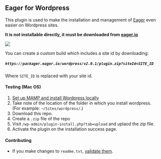 ## Eager for Wordpress

This plugin is used to make the installation and management of [Eager](https://eager.io) even easier on Wordpress sites.

**It is not installable directly, it must be downloaded from [eager.io](https://eager.io/wordpress)**

![](screenshot-2.png)

You can create a custom build which includes a site id by downloading:

##### `https://packager.eager.io/wordpress/v2.0.1/plugin.zip?siteId=SITE_ID`

Where `SITE_ID` is replaced with your site id.

#### Testing (Mac OS)

1. [Set up MAMP and install Wordpress locally](http://codex.wordpress.org/Installing_WordPress_Locally_on_Your_Mac_With_MAMP)
1. Take note of the location of the folder in which you install wordpress. (For example: `~/Sites/wordpress/`.)
1. Download this repo.
1. Create a `.zip` file of the repo
1. Visit `/wp-admin/plugin-install.php?tab=upload` and uplaod the zip file.
1. Activate the plugin on the installation success page.

#### Contributing

- If you make changes to `readme.txt`, [validate them](http://wordpress.org/plugins/about/validator/).
